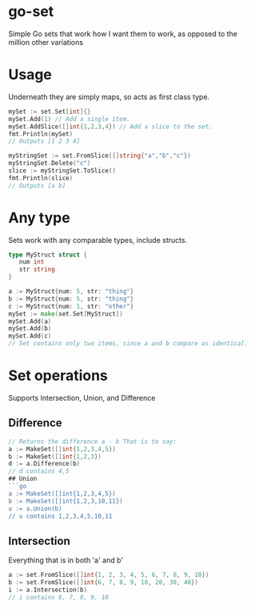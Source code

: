 # go-set
Simple Go sets that work how I want them to work, as opposed to the million other variations

# Usage

Underneath they are simply maps, so acts as first class type.

```go
mySet := set.Set[int]{}
mySet.Add(1) // Add a single item.
mySet.AddSlice([]int{1,2,3,4}) // Add a slice to the set.
fmt.Println(mySet)
// Outputs [1 2 3 4]

myStringSet := set.FromSlice([]string{"a","b","c"})
myStringSet.Delete("c")
slice := myStringSet.ToSlice()
fmt.Println(slice)
// Outputs [a b]
```

# Any type
Sets work with any comparable types, include structs.
```go
type MyStruct struct {
   num int
   str string
}

a := MyStruct{num: 5, str: "thing"}
b := MyStruct{num: 5, str: "thing"}
c := MyStruct{num: 1, str: "other"}
mySet := make(set.Set[MyStruct])
mySet.Add(a)
mySet.Add(b)
mySet.Add(c)
// Set contains only two items, since a and b compare as identical.
```


# Set operations

Supports Intersection, Union, and Difference

## Difference
```go
// Returns the difference a - b That is to say:
a := MakeSet([]int{1,2,3,4,5})
b := MakeSet([]int{1,2,3})
d := a.Difference(b)
// d contains 4,5
## Union
```go
a := MakeSet([]int{1,2,3,4,5})
b := MakeSet([]int{1,2,3,10,11})
u := a.Union(b)
// u contains 1,2,3,4,5,10,11
```
## Intersection
Everything that is in both 'a' and b'
```go
a := set.FromSlice([]int{1, 2, 3, 4, 5, 6, 7, 8, 9, 10})
b := set.FromSlice([]int{6, 7, 8, 9, 10, 20, 30, 40})
i := a.Intersection(b)
// i contains 6, 7, 8, 9, 10
```
